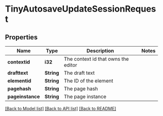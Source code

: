 # TinyAutosaveUpdateSessionRequest

## Properties

Name | Type | Description | Notes
------------ | ------------- | ------------- | -------------
**contextid** | **i32** | The context id that owns the editor | 
**drafttext** | **String** | The draft text | 
**elementid** | **String** | The ID of the element | 
**pagehash** | **String** | The page hash | 
**pageinstance** | **String** | The page instance | 

[[Back to Model list]](../README.md#documentation-for-models) [[Back to API list]](../README.md#documentation-for-api-endpoints) [[Back to README]](../README.md)


